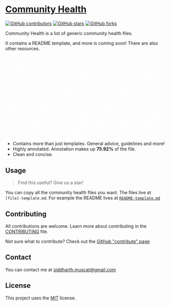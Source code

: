 # [Community Health][github-homepage]

[![GitHub contributors][contributors]][contributors-url]
[![GitHub stars][stars]][stars-url]
[![GitHub forks][forks]][forks-url]

Community Health is a list of generic community health files.

It contains a README template, and more is coming soon!
There are also other resources.

![Community Health][banner]

- Contains more than just templates. General advice, guidelines and more!
- Highly annotated. Annotation makes up **75.92%** of the file.
- Clean and concise.

## Usage

> Find this useful? Give us a star!

You can copy all the community health files you want. 
The files live at `[file]-template.md`. For example the README lives at [`README-template.md`](./README-template.md)

## Contributing

All contributions are welcome. Learn more about contributing in
the [CONTRIBUTING][contributing] file.

Not sure what to contribute? Check out the [GitHub "contribute" page][contribute]

## Contact

You can contact me at <siddharth.muscat@gmail.com>

## License

This project uses the [MIT][license] license.

[github-homepage]: https://github.com/SiddharthShyniben/community-health

[stars]: https://img.shields.io/github/stars/SiddharthShyniben/community-health
[stars-url]: https://github.com/SiddharthShyniben/community-health/stargazers

[contributors]: https://img.shields.io/github/contributors/SiddharthShyniben/community-health
[contributors-url]: https://github.com/SiddharthShyniben/community-health/graphs/contributors

[forks]: https://img.shields.io/github/forks/SiddharthShyniben/community-health
[forks-url]: https://github.com/SiddharthShyniben/community-health/network/members

[banner]: ./assets/banner.gif

[contributing]: ./CONTRIBUTING.md
[contribute]: https://github.com/SiddharthShyniben/community-health/contribute

[license]: ./LICENSE
